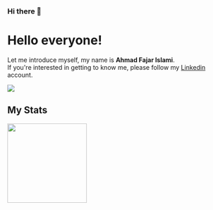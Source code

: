 ### Hi there 👋

# Hello everyone! 
Let me introduce myself, my name is **Ahmad Fajar Islami**.\
If you're interested in getting to know me, please follow my [Linkedin](https://www.linkedin.com/in/ahmad-fajar-islami-7b0800215/) account.   

![](https://komarev.com/ghpvc/?username=Fajar-Islami)

## My Stats
<p>
<a href="https://github.com/dinopriyano">
  <img height="180em" src="https://github-readme-stats.vercel.app/api?username=Fajar-Islami&show_icons=true&theme=radical" />
</a>
</p>


<!-- <p align="left">
  <a href="https://github.com/gilangadhan">
      <img height="180em" src="https://github-readme-stats-eight-theta.vercel.app/api?username=gilangadhan&show_icons=true&theme=algolia&include_all_commits=true&count_private=true"/>
      <img height="180em" src="https://github-readme-stats-eight-theta.vercel.app/api/top-langs/?username=gilangadhan&layout=compact&langs_count=8&theme=algolia"/>
  </a>
</p> -->
